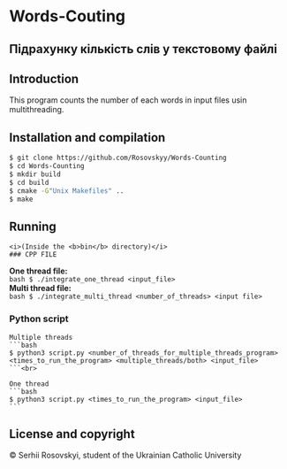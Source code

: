 # Words-Couting

## Підрахунку кількість слів у текстовому файлі

## Introduction
This program counts the number of each words in input files usin multithreading.

## Installation and compilation
  ```bash
  $ git clone https://github.com/Rosovskyy/Words-Counting
  $ cd Words-Counting
  $ mkdir build
  $ cd build
  $ cmake -G"Unix Makefiles" ..
  $ make
  ```

## Running
    <i>(Inside the <b>bin</b> directory)</i>
    ### CPP FILE
  <b>One thread file:</b><br>
    ```bash
    $ ./integrate_one_thread <input_file>
    ```<br>
  <b>Multi thread file:</b><br>
    ```bash
    $ ./integrate_multi_thread <number_of_threads> <input file>
    ```<br>
  ### Python script
    Multiple threads
    ```bash
    $ python3 script.py <number_of_threads_for_multiple_threads_program> <times_to_run_the_program> <multiple_threads/both> <input_file>
    ```<br>
    
    One thread
    ```bash
    $ python3 script.py <times_to_run_the_program> <input_file>
    ```
    


## License and copyright
© Serhii Rosovskyi, student of the Ukrainian Catholic University
